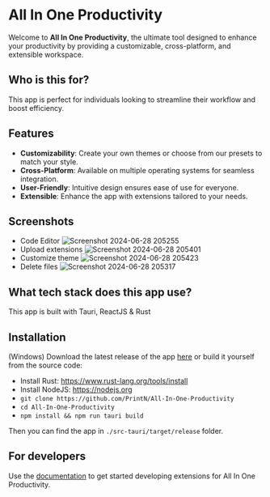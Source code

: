 # All In One Productivity

Welcome to **All In One Productivity**, the ultimate tool designed to enhance your productivity by providing a customizable, cross-platform, and extensible workspace.

## Who is this for?
This app is perfect for individuals looking to streamline their workflow and boost efficiency.

## Features
- **Customizability**: Create your own themes or choose from our presets to match your style.
- **Cross-Platform**: Available on multiple operating systems for seamless integration.
- **User-Friendly**: Intuitive design ensures ease of use for everyone.
- **Extensible**: Enhance the app with extensions tailored to your needs.

## Screenshots
- Code Editor
![Screenshot 2024-06-28 205255](https://github.com/PrintN/All-In-One-Productivity/assets/127101769/c6288195-b670-4b58-baf9-087e1ce214ce)
- Upload extensions
![Screenshot 2024-06-28 205401](https://github.com/PrintN/All-In-One-Productivity/assets/127101769/218c74f4-b549-435d-8940-5957acad0b95)
- Customize theme
![Screenshot 2024-06-28 205423](https://github.com/PrintN/All-In-One-Productivity/assets/127101769/e7c44ead-c032-41e4-a92f-723e8826fc42)
- Delete files
![Screenshot 2024-06-28 205317](https://github.com/PrintN/All-In-One-Productivity/assets/127101769/d10ab94b-2cf6-46d0-a02d-86c83344a2d2)

## What tech stack does this app use?
This app is built with Tauri, ReactJS & Rust

## Installation
(Windows)
Download the latest release of the app <a href="https://github.com/PrintN/All-In-One-Productivity/releases">here</a> or build it yourself from the source code:
- Install Rust: https://www.rust-lang.org/tools/install 
- Install NodeJS: https://nodejs.org
- `git clone https://github.com/PrintN/All-In-One-Productivity`
- `cd All-In-One-Productivity`
- `npm install && npm run tauri build`
  
Then you can find the app in `./src-tauri/target/release` folder.

## For developers
Use the <a href="https://printn.github.io/All-In-One-Productivity-Web/doc.html" target="_blank">documentation</a> to get started developing extensions for All In One Productivity.
